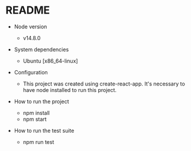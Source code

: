 # README

* Node version
	* v14.8.0

* System dependencies
	* Ubuntu [x86_64-linux]

* Configuration
	* This project was created using create-react-app. It's necessary to have node installed to run this project.

* How to run the project
	* npm install
	* npm start

* How to run the test suite
  * npm run test